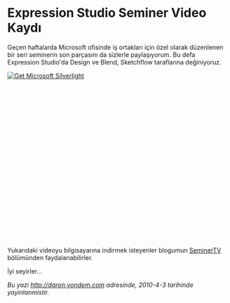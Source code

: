 # Expression Studio Seminer Video Kaydı
Geçen haftalarda Microsoft ofisinde iş ortakları için özel olarak
düzenlenen bir seri seminerin son parçasını da sizlerle paylaşıyorum. Bu
defa Expression Studio'da Design ve Blend, Sketchflow taraflarına
değiniyoruz.

<div style="width:512px;height:384px;">

[![Get Microsoft
Silverlight](http://go2.microsoft.com/fwlink/?LinkId=108181)](http://go2.microsoft.com/fwlink/?LinkID=124807)

</div>

Yukarıdaki videoyu bilgisayarına indirmek isteyenler blogumun
[SeminerTV](http://daron.yondem.com/tr/formatpage.aspx?path=seminertv.format.html)
bölümünden faydalanabilirler.

İyi seyirler...



*Bu yazi http://daron.yondem.com adresinde, 2010-4-3 tarihinde yayinlanmistir.*
